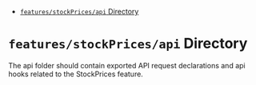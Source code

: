 <!-- START doctoc generated TOC please keep comment here to allow auto update -->
<!-- DON'T EDIT THIS SECTION, INSTEAD RE-RUN doctoc TO UPDATE -->

- [`features/stockPrices/api` Directory](#featuresstockpricesapi-directory)

<!-- END doctoc generated TOC please keep comment here to allow auto update -->

# `features/stockPrices/api` Directory

The api folder should contain exported API request declarations and api hooks related to the StockPrices feature.

